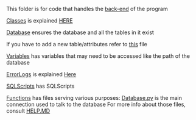 This folder is for code that handles the [back-end](https://techterms.com/definition/backend) of the program

[Classes](./Classes/) is explained [HERE](./Classes/HELP.MD)

[Database](./Database/__init__.py) ensures the database and all the tables in it exist 

If you have to add a new table/attributes refer to [this](./Database/READTHIS.MD) file

[Variables](./Variables/__init__.py) has variables that may need to be accessed like the path of the database

[ErrorLogs](./ErrorLogs/) is explained [Here](../LogFiles/Help.MD)

[SQLScripts](./SQLScripts/__init__.py) has SQLScripts

[Functions](./Functions) has files serving various purposes:
    [Database.py](./Functions/Database.py) is the main connection used to talk to the database
    For more info about those files, consult [HELP.MD](./Functions/HELP.MD)
